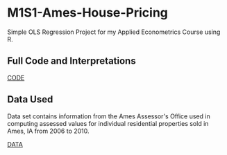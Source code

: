 # M1S1-Ames-House-Pricing
 Simple OLS Regression Project for my Applied Econometrics Course using R.

## Full Code and Interpretations
[CODE](R-Code.md)

## Data Used
Data set contains information from the Ames Assessor's Office used in computing assessed values for individual residential properties sold in Ames, IA from 2006 to 2010.

[DATA](https://vincentarelbundock.github.io/Rdatasets/doc/openintro/ames.html)
